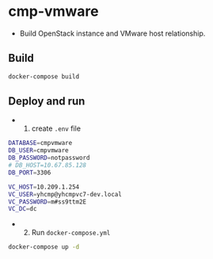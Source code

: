# cmp-vmware

* Build OpenStack instance and VMware host relationship.


## Build

```bash
docker-compose build
```


## Deploy and run

* 1) create `.env` file

```bash
DATABASE=cmpvmware
DB_USER=cmpvmware
DB_PASSWORD=notpassword
# DB_HOST=10.67.85.128
DB_PORT=3306

VC_HOST=10.209.1.254
VC_USER=yhcmp@yhcmpvc7-dev.local
VC_PASSWORD=m#ss9ttm2E
VC_DC=dc
```

* 2) Run `docker-compose.yml`

```bash
docker-compose up -d
```
